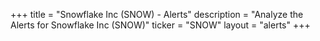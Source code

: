 +++
title = "Snowflake Inc (SNOW) - Alerts"
description = "Analyze the Alerts for Snowflake Inc (SNOW)"
ticker = "SNOW"
layout = "alerts"
+++

